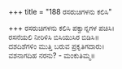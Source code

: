 +++
title = "188 ರಸರುಚಿಗಳನು ಕಲಿಸಿ"

+++
ರಸರುಚಿಗಳನು ಕಲಿಸಿ ಪಕ್ವಾನ್ನಗಳ ಪಚಿಸಿ।  
ರಸನೆಯಲಿ ನೀರಿಳಿಸಿ ಬಿಸಿಯುಸಿರ ಬಿಡಿಸಿ॥  
ದಶದಿಶೆಗಳಿಂ ಮುತ್ತಿ ಬರುವ ಪ್ರಕೃತಿಗದಾರು।  
ವಶನಾಗದಿಹ ನರನು? - ಮಂಕುತಿಮ್ಮ॥  
